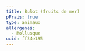 ```yaml
---
title: Bulot (fruits de mer)
pFrais: true
type: animaux
allergenes:
  - Mollusque
uuid: ff34e195
---
```


